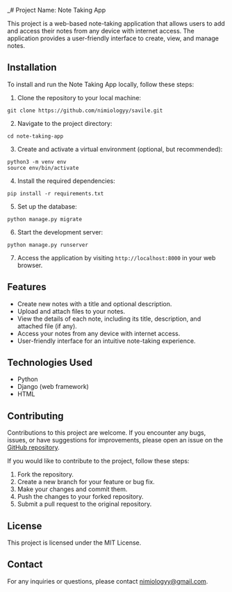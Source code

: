 _# Project Name: Note Taking App

This project is a web-based note-taking application that allows users to add and access their notes from any device with
internet access. The application provides a user-friendly interface to create, view, and manage notes.

## Installation

To install and run the Note Taking App locally, follow these steps:

1. Clone the repository to your local machine:

```git clone https://github.com/nimiologyy/savile.git```

2. Navigate to the project directory:

``cd note-taking-app``

3. Create and activate a virtual environment (optional, but recommended):

```
python3 -m venv env
source env/bin/activate
```

4. Install the required dependencies:

``pip install -r requirements.txt``

5. Set up the database:

``python manage.py migrate``

6. Start the development server:

``python manage.py runserver``

7. Access the application by visiting `http://localhost:8000` in your web browser.

## Features

- Create new notes with a title and optional description.
- Upload and attach files to your notes.
- View the details of each note, including its title, description, and attached file (if any).
- Access your notes from any device with internet access.
- User-friendly interface for an intuitive note-taking experience.

## Technologies Used

- Python
- Django (web framework)
- HTML

## Contributing

Contributions to this project are welcome. If you encounter any bugs, issues, or have suggestions for improvements,
please open an issue on the [GitHub repository](https://github.com/nimiologyy/savile/issues).

If you would like to contribute to the project, follow these steps:

1. Fork the repository.
2. Create a new branch for your feature or bug fix.
3. Make your changes and commit them.
4. Push the changes to your forked repository.
5. Submit a pull request to the original repository.

## License

This project is licensed under the MIT License.

## Contact
For any inquiries or questions, please contact nimiologyy@gmail.com.